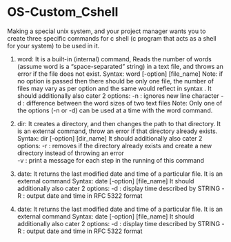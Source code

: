 # OS-Custom_Cshell
Making a special unix system, and your project manager wants you to create three specific commands for c shell (c program that acts as a shell for your system) to be used in it.
1) word: It is a built-in (internal) command, Reads the number of words (assume word is a “space-separated” string) in a text file, and throws an error if the file does not exist. 
Syntax: word [-option] [file_name]
Note: if no option is passed then there should be only one file, the number of files may vary as per option and the same would reflect in syntax .
It should additionally also cater 2 options:
-n : ignores new line character 
-d : difference between the word sizes of two text files
Note: Only one of the options (-n or -d) can be used at a time with the word command.


2) dir: It creates a directory, and then changes the path to that directory. It is an external command, throw an error if that directory already exists.
Syntax: dir [-option] [dir_name]
It should additionally also cater 2 options:
-r : removes if the directory already exists and create a new directory instead of throwing an error  
-v : print a message for each step in the running of this command
3) date: It returns the last modified date and time of a particular file.  It is an external command
Syntax: date [-option] [file_name]
It should additionally also cater 2 options:
-d : display time described by STRING 
-R : output date and time in RFC 5322 format

3) date: It returns the last modified date and time of a particular file.  It is an external command
Syntax: date [-option] [file_name]
It should additionally also cater 2 options:
-d : display time described by STRING 
-R : output date and time in RFC 5322 format
